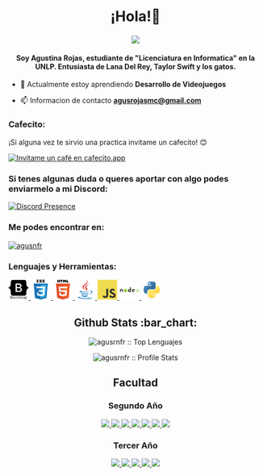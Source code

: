 <h1 align="center">¡Hola!👋</h1>
<p align="center">
  <img align="center" src="https://lh4.googleusercontent.com/eGOgebKEdmLC-c-w8mZ1haFzy_5SQn15Hxx6XIhhCeFicwrKDwXGKVHg-bQCWbnaKGRaqwfHILf7ni6sV4YHwuyi9VEcvtn0p3jicqPZbvFZqtlJq4ZmzTj1UXkD5II54WcgevGe"/>
</p>
<h4 align="center">Soy Agustina Rojas, estudiante de "Licenciatura en Informatica" en la UNLP. Entusiasta de Lana Del Rey, Taylor Swift y los gatos. </h4>

- 🌱 Actualmente estoy aprendiendo **Desarrollo de Videojuegos**

- 📫 Informacion de contacto **agusrojasmc@gmail.com**

<h3>Cafecito:</h3>
  <p> ¡Si alguna vez te sirvio una practica invitame un cafecito! 😊</p>
<a href='https://cafecito.app/agusnfr' rel='noopener' target='_blank'><img srcset='https://cdn.cafecito.app/imgs/buttons/button_5.png 1x, https://cdn.cafecito.app/imgs/buttons/button_5_2x.png 2x, https://cdn.cafecito.app/imgs/buttons/button_5_3.75x.png 3.75x' src='https://cdn.cafecito.app/imgs/buttons/button_5.png' alt='Invitame un café en cafecito.app' /></a>

<h3>Si tenes algunas duda o queres aportar con algo podes enviarmelo a mi Discord:</h3>

[![Discord Presence](https://lanyard.cnrad.dev/api/261987860327038976?theme=dark&hideDiscrim=true&animated=true)](https://discord.com/users/261987860327038976)

  </div>

<h3>Me podes encontrar en:</h3>
<p align="left">
<a href="https://instagram.com/agusnfr" target="blank"><img align="center" src="https://raw.githubusercontent.com/rahuldkjain/github-profile-readme-generator/master/src/images/icons/Social/instagram.svg" alt="agusnfr" height="30" width="40" /></a>
</p>

<h3 align="left">Lenguajes y Herramientas:</h3>
<p align="left"> <a href="https://getbootstrap.com" target="_blank" rel="noreferrer"> <img src="https://raw.githubusercontent.com/devicons/devicon/master/icons/bootstrap/bootstrap-plain-wordmark.svg" alt="bootstrap" width="40" height="40"/> </a> <a href="https://www.w3schools.com/css/" target="_blank" rel="noreferrer"> <img src="https://raw.githubusercontent.com/devicons/devicon/master/icons/css3/css3-original-wordmark.svg" alt="css3" width="40" height="40"/> </a> <a href="https://www.w3.org/html/" target="_blank" rel="noreferrer"> <img src="https://raw.githubusercontent.com/devicons/devicon/master/icons/html5/html5-original-wordmark.svg" alt="html5" width="40" height="40"/> </a> <a href="https://www.java.com" target="_blank" rel="noreferrer"> <img src="https://raw.githubusercontent.com/devicons/devicon/master/icons/java/java-original.svg" alt="java" width="40" height="40"/> </a> <a href="https://developer.mozilla.org/en-US/docs/Web/JavaScript" target="_blank" rel="noreferrer"> <img src="https://raw.githubusercontent.com/devicons/devicon/master/icons/javascript/javascript-original.svg" alt="javascript" width="40" height="40"/> </a> <a href="https://nodejs.org" target="_blank" rel="noreferrer"> <img src="https://raw.githubusercontent.com/devicons/devicon/master/icons/nodejs/nodejs-original-wordmark.svg" alt="nodejs" width="40" height="40"/> </a> <a href="https://www.python.org" target="_blank" rel="noreferrer"> <img src="https://raw.githubusercontent.com/devicons/devicon/master/icons/python/python-original.svg" alt="python" width="40" height="40"/> </a> </p>

<h2 align="center">Github Stats :bar_chart:</h2>

<p align="center" height="100px" ><img src="https://github-readme-stats.vercel.app/api/top-langs/?username=agusrnfr&langs_count=10&theme=dark&layout=compact" alt="agusrnfr :: Top Lenguajes" /></p>

<p align="center" height="100px" ><img src="https://github-readme-stats.vercel.app/api?username=agusrnfr&show_icons=true&theme=dark" alt="agusrnfr :: Profile Stats" /></p>

<h2 align="center">Facultad</h2>

<div align="center">
    <h3>Segundo Año</h3>
    <a href="https://github.com/agusrnfr/AyED">
      <img height="100px" src="https://github-readme-stats.vercel.app/api/pin/?username=agusrnfr&repo=AyED&theme=dark" />
    </a>  
    <a href="https://github.com/agusrnfr/FOD">
      <img height="100px" src="https://github-readme-stats.vercel.app/api/pin/?username=agusrnfr&repo=FOD&theme=dark" />
    </a>  
    <a href="https://github.com/agusrnfr/JavaScript">
      <img height="100px" src="https://github-readme-stats.vercel.app/api/pin/?username=agusrnfr&repo=JavaScript&theme=dark" />
    </a>  
    <a href="https://github.com/agusrnfr/ING-1">
      <img height="100px" src="https://github-readme-stats.vercel.app/api/pin/?username=agusrnfr&repo=ING-1&theme=dark" />
    </a>
    <a href="https://github.com/agusrnfr/OO1">
      <img height="100px" src="https://github-readme-stats.vercel.app/api/pin/?username=agusrnfr&repo=OO1&theme=dark" />
    </a>
    <a href="https://github.com/agusrnfr/DBD">
      <img height="100px" src="https://github-readme-stats.vercel.app/api/pin/?username=agusrnfr&repo=DBD&theme=dark" />
    </a>
    <a href="https://github.com/agusrnfr/ISO">
      <img height="100px" src="https://github-readme-stats.vercel.app/api/pin/?username=agusrnfr&repo=ISO&theme=dark" />
    </a>
    <h3>Tercer Año</h3>
      <a href="https://github.com/agusrnfr/MATE-3">
        <img height="100px" src="https://github-readme-stats.vercel.app/api/pin/?username=agusrnfr&repo=MATE-3&theme=dark" />
      </a>
      <a href="https://github.com/agusrnfr/CPLP">
        <img height="100px" src="https://github-readme-stats.vercel.app/api/pin/?username=agusrnfr&repo=CPLP&theme=dark" />
      </a>
      <a href="https://github.com/agusrnfr/OO2">
        <img height="100px" src="https://github-readme-stats.vercel.app/api/pin/?username=agusrnfr&repo=OO2&theme=dark" />
      </a>
        <a href="https://github.com/agusrnfr/ING-2">
        <img height="100px" src="https://github-readme-stats.vercel.app/api/pin/?username=agusrnfr&repo=ING-2&theme=dark" />
      </a>
      <a href="https://github.com/agusrnfr/CyC">
        <img height="100px" src="https://github-readme-stats.vercel.app/api/pin/?username=agusrnfr&repo=CyC&theme=dark" />
      </a>
 </div>
